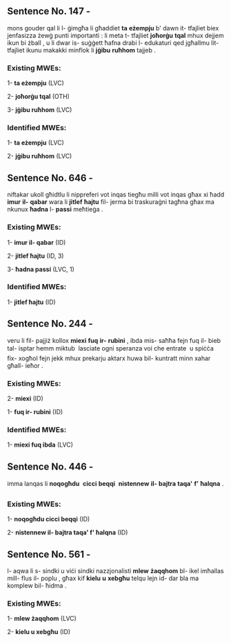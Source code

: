 ## Sentence No. 147 - 
mons gouder qal li l- ġimgħa li għaddiet **ta** **eżempju** b' dawn it- tfajliet biex jenfasizza żewġ punti importanti : li meta t- tfajliet **joħorġu** **tqal** mhux dejjem ikun bi żball , u li dwar is- suġġett ħafna drabi l- edukaturi qed jgħallmu lit- tfajliet ikunu makakki minflok li **jġibu** **ruħhom** tajjeb . 
### Existing MWEs: 
1- **ta eżempju** (LVC)

2- **joħorġu tqal** (OTH)

3- **jġibu ruħhom** (LVC)

### Identified MWEs: 
1- **ta eżempju** (LVC)

2- **jġibu ruħhom** (LVC)

## Sentence No. 646 - 
niftakar ukoll għidtlu li nippreferi vot inqas tiegħu milli vot inqas għax xi ħadd **imur** **il-** **qabar** wara li **jitlef** **ħajtu** fil- jerma bi traskuraġni tagħna għax ma nkunux **ħadna** l- **passi** meħtieġa . 
### Existing MWEs: 
1- **imur il- qabar** (ID)

2- **jitlef ħajtu** (ID, 3)

3- **ħadna passi** (LVC, 1)

### Identified MWEs: 
1- **jitlef ħajtu** (ID)

## Sentence No. 244 - 
veru li fil- pajjiż kollox **miexi** **fuq** **ir-** **rubini** , ibda mis- saħħa fejn fuq il- bieb tal- isptar hemm miktub  lasciate ogni speranza voi che entrate  u spiċċa fix- xogħol fejn jekk mhux prekarju aktarx huwa bil- kuntratt minn xahar għall- ieħor . 
### Existing MWEs: 
2- **miexi** (ID)

1- **fuq ir- rubini** (ID)

### Identified MWEs: 
1- **miexi fuq ibda** (LVC)

## Sentence No. 446 - 
imma lanqas li **noqogħdu**  **cicci** **beqqi**  **nistennew** **il-** **bajtra** **taqa'** **f'** **ħalqna** . 
### Existing MWEs: 
1- **noqogħdu cicci beqqi** (ID)

2- **nistennew il- bajtra taqa' f' ħalqna** (ID)

## Sentence No. 561 - 
l- aqwa li s- sindki u viċi sindki nazzjonalisti **mlew** **żaqqhom** bl- ikel imħallas mill- flus il- poplu , għax kif **kielu** **u** **xebgħu** telqu lejn id- dar bla ma komplew bil- ħidma . 
### Existing MWEs: 
1- **mlew żaqqhom** (LVC)

2- **kielu u xebgħu** (ID)

